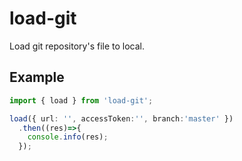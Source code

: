 # load-git

Load git repository's file to local.

## Example

```typescript
import { load } from 'load-git';

load({ url: '', accessToken:'', branch:'master' })
  .then((res)=>{
    console.info(res);
  });
```